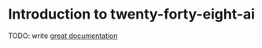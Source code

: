 # Introduction to twenty-forty-eight-ai

TODO: write [great documentation](http://jacobian.org/writing/what-to-write/)
